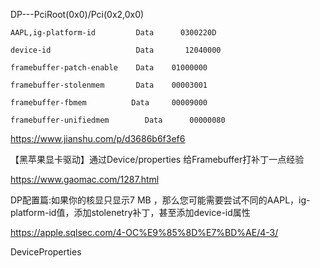 DP---PciRoot(0x0)/Pci(0x2,0x0)  


    AAPL,ig-platform-id      	Data 	  0300220D

    device-id         	        Data 	   12040000

    framebuffer-patch-enable 	Data 	01000000

    framebuffer-stolenmem   	Data 	00003001

    framebuffer-fbmem  	       Data 	00009000

    framebuffer-unifiedmem        Data      00000080 



https://www.jianshu.com/p/d3686b6f3ef6

【黑苹果显卡驱动】通过Device/properties 给Framebuffer打补丁一点经验

https://www.gaomac.com/1287.html

DP配置篇:如果你的核显只显示7 MB ，那么您可能需要尝试不同的AAPL，ig-platform-id值，添加stolenetry补丁，甚至添加device-id属性

https://apple.sqlsec.com/4-OC%E9%85%8D%E7%BD%AE/4-3/

DeviceProperties
